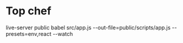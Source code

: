 # Top chef

live-server public
babel src/app.js --out-file=public/scripts/app.js --presets=env,react --watch